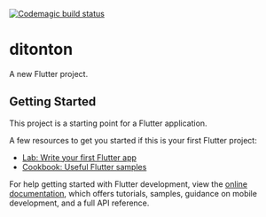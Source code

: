 [![Codemagic build status](https://api.codemagic.io/apps/634bf2e2816f0c6add8c7f51/634bf2e2816f0c6add8c7f50/status_badge.svg)](https://codemagic.io/apps/634bf2e2816f0c6add8c7f51/634bf2e2816f0c6add8c7f50/latest_build)

# ditonton

A new Flutter project.

## Getting Started

This project is a starting point for a Flutter application.

A few resources to get you started if this is your first Flutter project:

- [Lab: Write your first Flutter app](https://docs.flutter.dev/get-started/codelab)
- [Cookbook: Useful Flutter samples](https://docs.flutter.dev/cookbook)

For help getting started with Flutter development, view the
[online documentation](https://docs.flutter.dev/), which offers tutorials,
samples, guidance on mobile development, and a full API reference.
